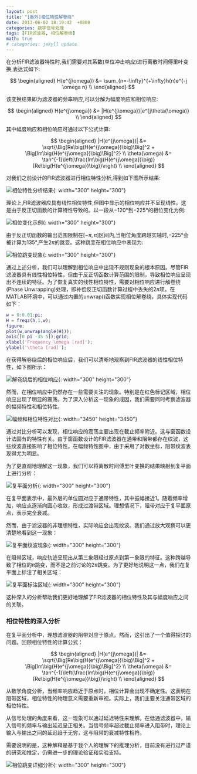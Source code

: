 ```yaml
---
layout: post
title: "[番外]相位特性解卷绕"
date: 2013-06-02 18:19:42  +0800
categories: 数字信号处理
tags: [FIR滤波器, 相位解卷绕]
math: true
# categories: jekyll update
---
```


在分析FIR滤波器特性时,我们需要对其系数(单位冲击响应)进行离散时间傅里叶变换,表达式如下:

$$
\begin{aligned}
H(e^{j\omega}) &= \sum_{n=-\infty}^{+\infty}h(n)e^{-j \omega n} \\
\end{aligned}
$$

该变换结果即为滤波器的频率响应,可以分解为幅度响应和相位响应:

$$
\begin{aligned}
H(e^{j\omega}) &= |H(e^{j\omega})|e^{j\theta(\omega)} \\
\end{aligned}
$$

其中幅度响应和相位响应可通过以下公式计算:

$$
\begin{aligned}
|H(e^{j\omega})| &= \sqrt{\Big[Re\big(H(e^{j\omega})\big)\Big]^2 + \Big[Im\big(H(e^{j\omega})\big)\Big]^2} \\
\theta(\omega) &= \tan^{-1}\left(\frac{Im\big(H(e^{j\omega})\big)}{Re\big(H(e^{j\omega})\big)}\right) \\
\end{aligned}
$$

对我们之前设计的FIR滤波器进行相位特性分析,得到如下图所示结果:

![相位特性分析结果](/assets/resource/FIR-Filter-Phase-Unwrapping/unwarpping_1.jpeg){: width="300" height="300"}

理论上,FIR滤波器应具有线性相位特性,但图中显示的相位响应并不呈现线性。这是由于反正切函数的计算特性导致的。以一段从$-120°$到$-225°$的相位变化为例:

![相位变化示例](/assets/resource/FIR-Filter-Phase-Unwrapping/unwarpping_2.jpeg){: width="300" height="300"}

由于反正切函数的输出范围限制在$[-\pi, \pi]$区间内,当相位角度跨越实轴时,$-225°$会被计算为$135°$,产生$2\pi$的跳变。这种跳变在相位响应中表现为:

![相位跳变现象](/assets/resource/FIR-Filter-Phase-Unwrapping/unwarpping_3.jpeg){: width="300" height="300"}

通过上述分析，我们可以理解到相位响应中出现不规则现象的根本原因。尽管FIR滤波器具有线性相位特性，但由于反正切函数计算范围的限制，导致相位响应呈现出不连续的特征。为了恢复真实的线性相位特性，需要对相位响应进行解卷绕(Phase Unwrapping)处理，即补偿反正切函数计算过程中丢失的$2\pi$项。在MATLAB环境中，可以通过内置的unwrap()函数实现相位解卷绕，具体实现代码如下：

```matlab
w = 0:0.01:pi;
H = freqz(h,1,w);
figure;
plot(w,unwrap(angle(H)));
axis([0 pi -35 5]);grid; 
xlabel('Frequency \omega [rad]');
ylabel('\theta [rad]');
```

在获得解卷绕后的相位响应后，我们可以清晰地观察到FIR滤波器的线性相位特性，如下图所示：

![解卷绕后的相位响应](/assets/resource/FIR-Filter-Phase-Unwrapping/unwarpping_4.jpeg){: width="300" height="300"}

然而，在相位响应中仍然存在一些需要关注的现象。特别是在红色标记区域，相位响应出现了明显的震荡。为了深入分析这一现象的成因，我们需要同时考察滤波器的幅频特性和相位特性。

![幅频和相位特性对比](/assets/resource/FIR-Filter-Phase-Unwrapping/unwarpping_5.jpeg){: width="3450" height="3450"}

通过对比分析可以发现，相位响应的震荡主要出现在截止频率附近。这与窗函数设计法固有的特性有关。由于窗函数设计的FIR滤波器在通带和阻带都存在纹波，这些纹波直接影响了相位特性。在幅频特性图中，由于采用了对数坐标，阻带纹波表现得尤为明显。

为了更直观地理解这一现象，我们可以将离散时间傅里叶变换的结果映射到复平面上进行分析：

![复平面分析](/assets/resource/FIR-Filter-Phase-Unwrapping/unwarpping_6.jpeg){: width="300" height="300"}

在复平面表示中，最外层的单位圆对应于通带特性，其中振幅接近1。随着频率增加，响应点逐渐向圆心收敛，形成过渡带区域。理想情况下，阻带对应于复平面原点，表示完全衰减。

然而，由于滤波器的非理想特性，实际响应会出现纹波。我们通过放大观察可以更清楚地看到这一现象：

![复平面纹波现象](/assets/resource/FIR-Filter-Phase-Unwrapping/unwarpping_7.jpeg){: width="300" height="300"}

在阻带区域，响应轨迹呈现出从第三象限经过原点到第一象限的特征。这种跨越导致了相位的$\pi$跳变，而不是之前讨论的$2\pi$跳变。为了更好地说明这一点，我们在复平面上标注了相关区域：

![复平面标注区域](/assets/resource/FIR-Filter-Phase-Unwrapping/unwarpping_8.jpeg){: width="300" height="300"}

这种深入的分析帮助我们更好地理解了FIR滤波器的相位特性及其与幅度响应之间的关联。

### 相位特性的深入分析
在复平面分析中，理想滤波器的阻带对应于原点。然而，这引出了一个值得探讨的问题。回顾相位特性的计算公式：

$$
\begin{aligned}
|H(e^{j\omega})| &= \sqrt{\Big[Re\big(H(e^{j\omega})\big)\Big]^2 + \Big[Im\big(H(e^{j\omega})\big)\Big]^2} \\
\theta(\omega) &= \tan^{-1}\left(\frac{Im\big(H(e^{j\omega})\big)}{Re\big(H(e^{j\omega})\big)}\right) \\
\end{aligned}
$$

从数学角度分析，当频率响应趋近于原点时，相位计算会出现不确定性。这表明在阻带区域，相位特性的物理意义需要重新审视。实际上，我们主要关注通带区域的相位特性。

从信号处理的角度来看，这一现象可以通过延迟特性来理解。在低通滤波器中，输入信号的频率与输出延迟呈正相关。当信号频率超过截止频率进入阻带时，理论上输入与输出之间的延迟趋于无穷，这与阻带的衰减特性相符。

需要说明的是，这种解释是基于我个人的理解下的推理分析，目前没有进行过严谨的研究和推定，仍需进一步的理论验证和实验支持。

![相位跳变详细分析](/assets/resource/FIR-Filter-Phase-Unwrapping/unwarpping_8.jpeg){: width="300" height="300"}
